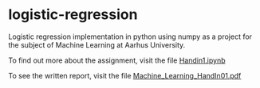 # logistic-regression
Logistic regression implementation in python using numpy as a project for the subject of Machine Learning at Aarhus University.

To find out more about the assignment, visit the file [Handin1.ipynb](https://github.com/adik6555/logistic-regression/blob/master/HandIn1.ipynb)

To see the written report, visit the file [Machine_Learning_HandIn01.pdf](https://github.com/adik6555/logistic-regression/blob/master/Machine_Learning_HandIn01.pdf)
